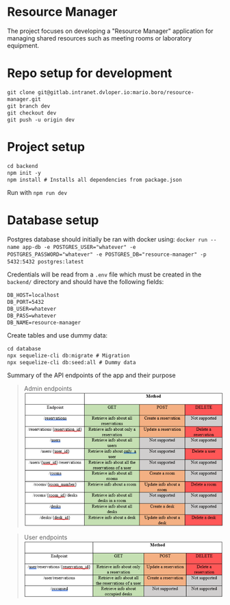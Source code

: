 # Resource Manager

The project focuses on developing a "Resource Manager" application for managing shared resources such as meeting rooms or laboratory equipment.

# Repo setup for development
```
git clone git@gitlab.intranet.dvloper.io:mario.boro/resource-manager.git
git branch dev
git checkout dev
git push -u origin dev
```
# Project setup
```
cd backend
npm init -y
npm install # Installs all dependencies from package.json
```

Run with `npm run dev`

# Database setup
Postgres database should initially be ran with docker using:
`docker run --name app-db -e POSTGRES_USER="whatever" -e POSTGRES_PASSWORD="whatever" -e POSTGRES_DB="resource-manager" -p 5432:5432 postgres:latest`

Credentials will be read from a `.env` file which must be created in the `backend/` directory and should have the following fields:
```
DB_HOST=localhost
DB_PORT=5432
DB_USER=whatever
DB_PASS=whatever
DB_NAME=resource-manager
```
Create tables and use dummy data:
```
cd database
npx sequelize-cli db:migrate # Migration
npx sequelize-cli db:seed:all # Dummy data
```

Summary of the API endpoints of the app and their purpose

>Admin endpoints
![photo](photos/photo-1.png)

>User endpoints
![photo](photos/photo-2.png)
